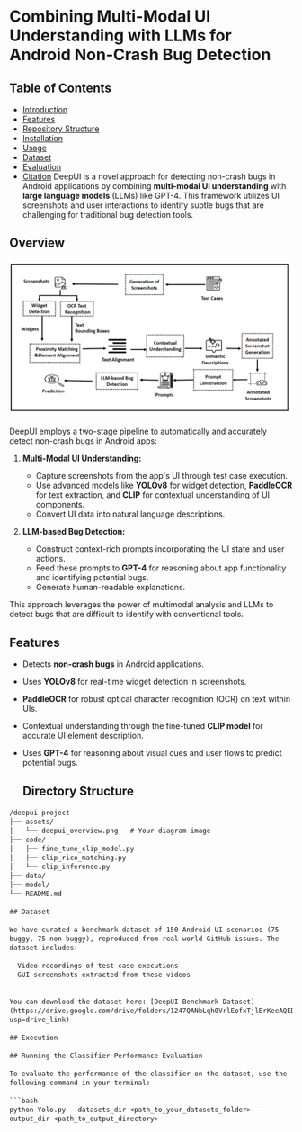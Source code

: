 # Combining Multi-Modal UI Understanding with LLMs for Android Non-Crash Bug Detection

## Table of Contents
- [Introduction](#introduction)
- [Features](#features)
- [Repository Structure](#repository-structure)
- [Installation](#installation)
- [Usage](#usage)
- [Dataset](#dataset)
- [Evaluation](#evaluation)
- [Citation](#citation)
DeepUI is a novel approach for detecting non-crash bugs in Android applications by combining **multi-modal UI understanding** with **large language models** (LLMs) like GPT-4. This framework utilizes UI screenshots and user interactions to identify subtle bugs that are challenging for traditional bug detection tools.

## Overview

![DeepUI Overview](https://github.com/DeepUI-Android-Bug-Detection/Findings/blob/main/overview.png?raw=true)



DeepUI employs a two-stage pipeline to automatically and accurately detect non-crash bugs in Android apps:

1. **Multi-Modal UI Understanding:** 
   - Capture screenshots from the app's UI through test case execution.
   - Use advanced models like **YOLOv8** for widget detection, **PaddleOCR** for text extraction, and **CLIP** for contextual understanding of UI components.
   - Convert UI data into natural language descriptions.

2. **LLM-based Bug Detection:**
   - Construct context-rich prompts incorporating the UI state and user actions.
   - Feed these prompts to **GPT-4** for reasoning about app functionality and identifying potential bugs.
   - Generate human-readable explanations.

This approach leverages the power of multimodal analysis and LLMs to detect bugs that are difficult to identify with conventional tools.

## Features

- Detects **non-crash bugs** in Android applications.
- Uses **YOLOv8** for real-time widget detection in screenshots.
- **PaddleOCR** for robust optical character recognition (OCR) on text within UIs.
- Contextual understanding through the fine-tuned **CLIP model** for accurate UI element description.
- Uses **GPT-4** for reasoning about visual cues and user flows to predict potential bugs.

  ## Directory Structure

```plaintext
/deepui-project
├── assets/
│   └── deepui_overview.png   # Your diagram image
├── code/
│   ├── fine_tune_clip_model.py
│   ├── clip_rico_matching.py
│   └── clip_inference.py
├── data/
├── model/
└── README.md

## Dataset

We have curated a benchmark dataset of 150 Android UI scenarios (75 buggy, 75 non-buggy), reproduced from real-world GitHub issues. The dataset includes:

- Video recordings of test case executions
- GUI screenshots extracted from these videos


You can download the dataset here: [DeepUI Benchmark Dataset](https://drive.google.com/drive/folders/1247QANbLqh0VrlEofxTjlBrKeeAQEDXU?usp=drive_link)

## Execution

## Running the Classifier Performance Evaluation

To evaluate the performance of the classifier on the dataset, use the following command in your terminal:

```bash
python Yolo.py --datasets_dir <path_to_your_datasets_folder> --output_dir <path_to_output_directory>
